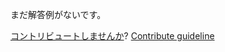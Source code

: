 
まだ解答例がないです。

[コントリビュートしませんか](https://github.com/BFEdev/BFE.dev-solutions/blob/main/problem/search-first-index-with-binary-search-duplicate-array_ja.md)?  [Contribute guideline](https://github.com/BFEdev/BFE.dev-solutions#how-to-contribute)
